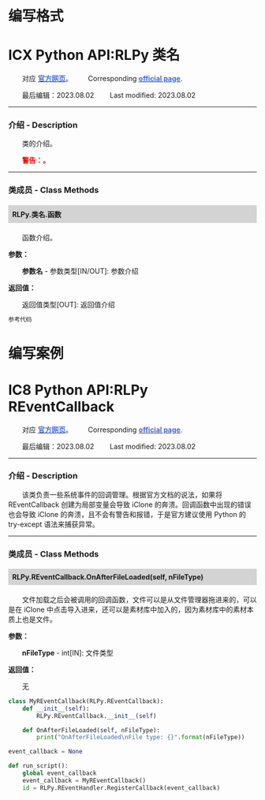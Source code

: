 # 编写格式
# ICX Python API:RLPy 类名
&emsp;&emsp;对应 [**<font color=RoyalBlue>官方网页</font>**](https://wiki.reallusion.com/IC8_Python_API:RLPy_REventCallback)。
&ensp;&ensp;&ensp;&ensp;Corresponding [**<font color=RoyalBlue>official page</font>**](https://wiki.reallusion.com/IC8_Python_API:RLPy_REventCallback).

&emsp;&emsp;最后编辑：2023.08.02
&ensp;&ensp;&ensp;&ensp;Last modified: 2023.08.02
___
### 介绍 - Description
&emsp;&emsp;类的介绍。

&emsp;&emsp;**<font color=Red>警告：。</font>**
___
### 类成员 - Class Methods
#### <div style="background: lightgray; padding: 8px;">RLPy.类名.函数</div>
&emsp;&emsp;函数介绍。

**参数：**

&emsp;&emsp;**参数名** - 参数类型[IN/OUT]: 参数介绍

**返回值：**

&emsp;&emsp;返回值类型[OUT]: 返回值介绍

``` python {.line-numbers}
参考代码
```


# 编写案例
# IC8 Python API:RLPy REventCallback
&emsp;&emsp;对应 [**<font color=RoyalBlue>官方网页</font>**](https://wiki.reallusion.com/IC8_Python_API:RLPy_REventCallback)。
&ensp;&ensp;&ensp;&ensp;Corresponding [**<font color=RoyalBlue>official page</font>**](https://wiki.reallusion.com/IC8_Python_API:RLPy_REventCallback).

&emsp;&emsp;最后编辑：2023.08.02
&ensp;&ensp;&ensp;&ensp;Last modified: 2023.08.02

___
### 介绍 - Description
&emsp;&emsp;该类负责一些系统事件的回调管理。根据官方文档的说法，如果将 REventCallback 创建为局部变量会导致 iClone 的奔溃。回调函数中出现的错误也会导致 iClone 的奔溃，且不会有警告和报错，于是官方建议使用 Python 的 try-except 语法来捕获异常。

___
### 类成员 - Class Methods
#### <div style="background: lightgray; padding: 8px;">RLPy.REventCallback.OnAfterFileLoaded(self, nFileType)</div>
&emsp;&emsp;文件加载之后会被调用的回调函数，文件可以是从文件管理器拖进来的，可以是在 iClone 中点击导入进来，还可以是素材库中加入的，因为素材库中的素材本质上也是文件。

**参数：**

&emsp;&emsp;**nFileType** - int[IN]: 文件类型

**返回值：**

&emsp;&emsp;无

``` python {.line-numbers}
class MyREventCallback(RLPy.REventCallback):
    def __init__(self):
        RLPy.REventCallback.__init__(self)

    def OnAfterFileLoaded(self, nFileType):
        print("OnAfterFileLoaded\nFile type: {}".format(nFileType))

event_callback = None

def run_script():
    global event_callback
    event_callback = MyREventCallback()
    id = RLPy.REventHandler.RegisterCallback(event_callback)
```

